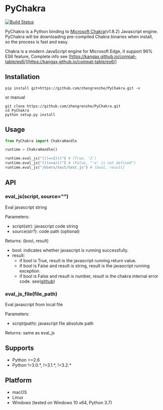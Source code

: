 # PyChakra

[![Build Status](https://travis-ci.org/zhengrenzhe/PyChakra.svg?branch=master)](https://travis-ci.org/zhengrenzhe/PyChakra)

PyChakra is a Python binding to [Microsoft Chakra](https://github.com/Microsoft/ChakraCore)(v1.8.2) Javascript engine.
PyChakra will be downloading pre-compiled Chakra binaries when install, so the process is fast and easy.

Chakra is a modern JavaScript engine for Microsoft Edge, it support 96% ES6 feature, Complete info see [https://kangax.github.io/compat-table/es6/](https://kangax.github.io/compat-table/es6/)


## Installation

```
pip install git+https://github.com/zhengrenzhe/PyChakra.git -v
```

or manual

```
git clone https://github.com/zhengrenzhe/PyChakra.git
cd PyChakra
python setup.py install
```


## Usage

```python
from PyChakra import ChakraHandle

runtime = ChakraHandle()

runtime.eval_js("(()=>2)()") # (True, '2')
runtime.eval_js("(()=>a)()") # (False, "'a' is not defined")
runtime.eval_js("/Users/test/test.js") # (bool, result)
```


## API

### eval_js(script, source="")

Eval javascript string

Parameters:

 - script(str): javascript code string
 - source(str?): code path (optional)

Returns: (bool, result)

 - bool: indicates whether javascript is running successfully.
 - result:
   * if bool is True, result is the javascript running return value.
   * if bool is False and result is string, result is the javascript running exception.
   * if bool is False and result is number, result is the chakra internal error code. see([github](https://github.com/Microsoft/ChakraCore/wiki/JsErrorCode))

### eval_js_file(file_path)

Eval javascript from local file

Parameters:

 - script(path): javascript file absolute path

Returns: same as eval_js



## Supports

- Python >=2.6
- Python !=3.0.\*, !=3.1.\*, !=3.2.\*


## Platform
- macOS
- Linux
- Windows (tested on Windows 10 x64, Python 3.7)
